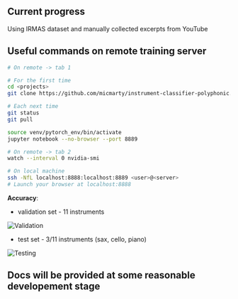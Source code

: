 ## Current progress

Using IRMAS dataset and manually collected excerpts from YouTube

## Useful commands on remote training server

```bash
# On remote -> tab 1

# For the first time
cd <projects>
git clone https://github.com/micmarty/instrument-classifier-polyphonic.git

# Each next time
git status
git pull

source venv/pytorch_env/bin/activate
jupyter notebook --no-browser --port 8889

# On remote -> tab 2
watch --interval 0 nvidia-smi

# On local machine
ssh -NfL localhost:8888:localhost:8889 <user>@<server>
# Launch your browser at localhost:8888
```

**Accuracy**:
- validation set - 11 instruments

![Validation](https://image.ibb.co/ig3rRG/Pasted_image_at_2017_10_11_08_56_PM.png)

- test set - 3/11 instruments (sax, cello, piano)

![Testing](https://image.ibb.co/kWZLLb/Pasted_image_at_2017_10_11_09_28_PM.png)

## Docs will be provided at some reasonable developement stage


